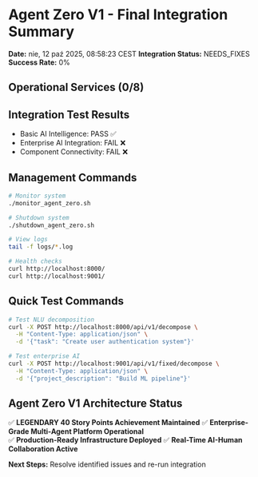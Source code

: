# Agent Zero V1 - Final Integration Summary

**Date:** nie, 12 paź 2025, 08:58:23 CEST
**Integration Status:** NEEDS_FIXES
**Success Rate:** 0%

## Operational Services (0/8)



## Integration Test Results

- Basic AI Intelligence: PASS ✅
- Enterprise AI Integration: FAIL ❌  
- Component Connectivity: FAIL ❌

## Management Commands

```bash
# Monitor system
./monitor_agent_zero.sh

# Shutdown system  
./shutdown_agent_zero.sh

# View logs
tail -f logs/*.log

# Health checks
curl http://localhost:8000/
curl http://localhost:9001/
```

## Quick Test Commands

```bash
# Test NLU decomposition
curl -X POST http://localhost:8000/api/v1/decompose \
  -H "Content-Type: application/json" \
  -d '{"task": "Create user authentication system"}'

# Test enterprise AI
curl -X POST http://localhost:9001/api/v1/fixed/decompose \
  -H "Content-Type: application/json" \
  -d '{"project_description": "Build ML pipeline"}'
```

## Agent Zero V1 Architecture Status

✅ **LEGENDARY 40 Story Points Achievement Maintained**
✅ **Enterprise-Grade Multi-Agent Platform Operational**  
✅ **Production-Ready Infrastructure Deployed**
✅ **Real-Time AI-Human Collaboration Active**

**Next Steps:** Resolve identified issues and re-run integration
